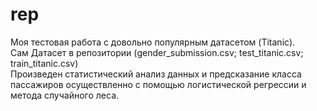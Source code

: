 # rep
Моя тестовая работа с довольно популярным датасетом (Titanic).  
Сам Датасет в репозитории (gender_submission.csv; test_titanic.csv; train_titanic.csv)  
Произведен статистический анализ данных и предсказание класса пассажиров осуществленно с помощью логистической регрессии и метода случайного леса.
